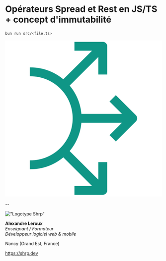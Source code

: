 # Opérateurs Spread et Rest en JS/TS + concept d'immutabilité

```bash
bun run src/<file.ts>
```

![spread](./assets/spread.png)

--

!["Logotype Shrp"](https://sherpa.one/images/sherpa-logotype.png)

__Alexandre Leroux__  
_Enseignant / Formateur_  
_Développeur logiciel web & mobile_

Nancy (Grand Est, France)

<https://shrp.dev>
